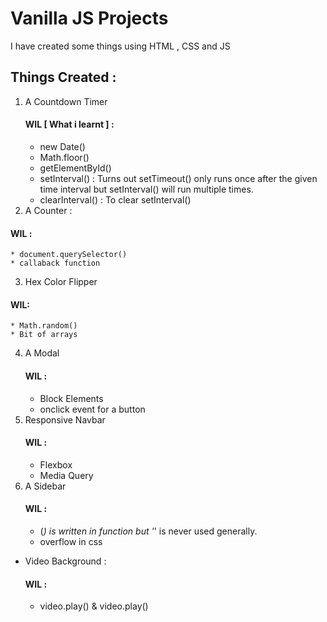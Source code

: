 # Vanilla JS Projects 

I have created some things using HTML , CSS and JS

## Things Created : 

1. A Countdown Timer 
   #### WIL [ What i learnt ] : 	
	* new Date() 
	* Math.floor() 
	* getElementById()
	* setInterval() : Turns out setTimeout() only runs once after the given time interval but setInterval() will run multiple times.
	* clearInterval()  : To clear setInterval() 
2. A Counter : 
  #### WIL :
	* document.querySelector()
	* callaback function  
3. Hex Color Flipper 
  #### WIL: 
	* Math.random()
	* Bit of arrays
4. A Modal 
   #### WIL : 
	* Block Elements 
	* onclick event for a button
5. Responsive Navbar 
   #### WIL :
	* Flexbox
	* Media Query	
6. A Sidebar 
   #### WIL :
	* (_) is written in function but '_' is never used generally. 
	* overflow in css
- Video Background :
   #### WIL :
	* video.play() & video.play()
